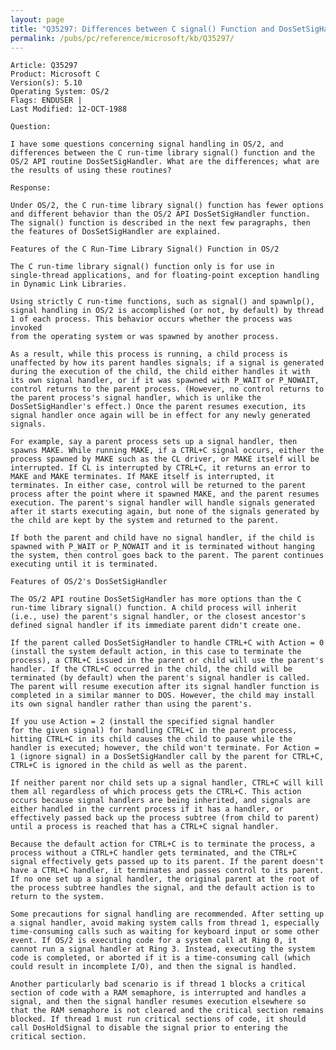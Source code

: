 ```yaml
---
layout: page
title: "Q35297: Differences between C signal() Function and DosSetSigHandler"
permalink: /pubs/pc/reference/microsoft/kb/Q35297/
---
```


	Article: Q35297
	Product: Microsoft C
	Version(s): 5.10
	Operating System: OS/2
	Flags: ENDUSER |
	Last Modified: 12-OCT-1988
	
	Question:
	
	I have some questions concerning signal handling in OS/2, and
	differences between the C run-time library signal() function and the
	OS/2 API routine DosSetSigHandler. What are the differences; what are
	the results of using these routines?
	
	Response:
	
	Under OS/2, the C run-time library signal() function has fewer options
	and different behavior than the OS/2 API DosSetSigHandler function.
	The signal() function is described in the next few paragraphs, then
	the features of DosSetSigHandler are explained.
	
	Features of the C Run-Time Library Signal() Function in OS/2
	
	The C run-time library signal() function only is for use in
	single-thread applications, and for floating-point exception handling
	in Dynamic Link Libraries.
	
	Using strictly C run-time functions, such as signal() and spawnlp(),
	signal handling in OS/2 is accomplished (or not, by default) by thread
	1 of each process. This behavior occurs whether the process was invoked
	from the operating system or was spawned by another process.
	
	As a result, while this process is running, a child process is
	unaffected by how its parent handles signals; if a signal is generated
	during the execution of the child, the child either handles it with
	its own signal handler, or if it was spawned with P_WAIT or P_NOWAIT,
	control returns to the parent process. (However, no control returns to
	the parent process's signal handler, which is unlike the
	DosSetSigHandler's effect.) Once the parent resumes execution, its
	signal handler once again will be in effect for any newly generated
	signals.
	
	For example, say a parent process sets up a signal handler, then
	spawns MAKE. While running MAKE, if a CTRL+C signal occurs, either the
	process spawned by MAKE such as the CL driver, or MAKE itself will be
	interrupted. If CL is interrupted by CTRL+C, it returns an error to
	MAKE and MAKE terminates. If MAKE itself is interrupted, it
	terminates. In either case, control will be returned to the parent
	process after the point where it spawned MAKE, and the parent resumes
	execution. The parent's signal handler will handle signals generated
	after it starts executing again, but none of the signals generated by
	the child are kept by the system and returned to the parent.
	
	If both the parent and child have no signal handler, if the child is
	spawned with P_WAIT or P_NOWAIT and it is terminated without hanging
	the system, then control goes back to the parent. The parent continues
	executing until it is terminated.
	
	Features of OS/2's DosSetSigHandler
	
	The OS/2 API routine DosSetSigHandler has more options than the C
	run-time library signal() function. A child process will inherit
	(i.e., use) the parent's signal handler, or the closest ancestor's
	defined signal handler if its immediate parent didn't create one.
	
	If the parent called DosSetSigHandler to handle CTRL+C with Action = 0
	(install the system default action, in this case to terminate the
	process), a CTRL+C issued in the parent or child will use the parent's
	handler. If the CTRL+C occurred in the child, the child will be
	terminated (by default) when the parent's signal handler is called.
	The parent will resume execution after its signal handler function is
	completed in a similar manner to DOS. However, the child may install
	its own signal handler rather than using the parent's.
	
	If you use Action = 2 (install the specified signal handler
	for the given signal) for handling CTRL+C in the parent process,
	hitting CTRL+C in its child causes the child to pause while the
	handler is executed; however, the child won't terminate. For Action =
	1 (ignore signal) in a DosSetSigHandler call by the parent for CTRL+C,
	CTRL+C is ignored in the child as well as the parent.
	
	If neither parent nor child sets up a signal handler, CTRL+C will kill
	them all regardless of which process gets the CTRL+C. This action
	occurs because signal handlers are being inherited, and signals are
	either handled in the current process if it has a handler, or
	effectively passed back up the process subtree (from child to parent)
	until a process is reached that has a CTRL+C signal handler.
	
	Because the default action for CTRL+C is to terminate the process, a
	process without a CTRL+C handler gets terminated, and the CTRL+C
	signal effectively gets passed up to its parent. If the parent doesn't
	have a CTRL+C handler, it terminates and passes control to its parent.
	If no one set up a signal handler, the original parent at the root of
	the process subtree handles the signal, and the default action is to
	return to the system.
	
	Some precautions for signal handling are recommended. After setting up
	a signal handler, avoid making system calls from thread 1, especially
	time-consuming calls such as waiting for keyboard input or some other
	event. If OS/2 is executing code for a system call at Ring 0, it
	cannot run a signal handler at Ring 3. Instead, executing the system
	code is completed, or aborted if it is a time-consuming call (which
	could result in incomplete I/O), and then the signal is handled.
	
	Another particularly bad scenario is if thread 1 blocks a critical
	section of code with a RAM semaphore, is interrupted and handles a
	signal, and then the signal handler resumes execution elsewhere so
	that the RAM semaphore is not cleared and the critical section remains
	blocked. If thread 1 must run critical sections of code, it should
	call DosHoldSignal to disable the signal prior to entering the
	critical section.
